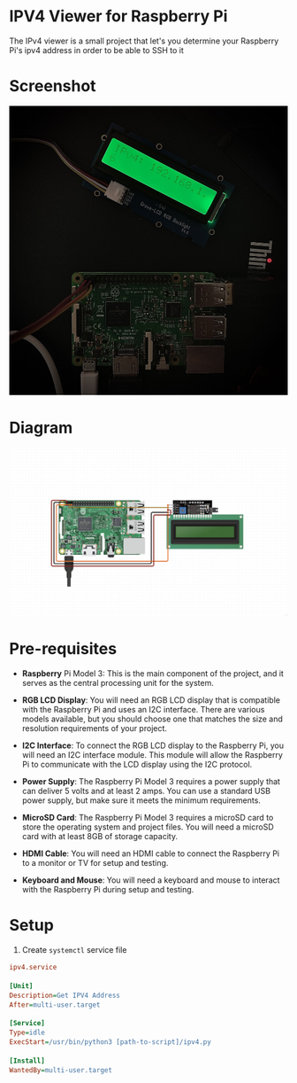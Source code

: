 # IPV4 Viewer for Raspberry Pi

The IPv4 viewer is a small project that let's you determine your Raspberry Pi's ipv4 address in order to be able to SSH to it

# Screenshot

![screenshot](./screenshot.jpg)

# Diagram

![diagram](./diagram.png)

# Pre-requisites

- **Raspberry** Pi Model 3: This is the main component of the project, and it serves as the central processing unit for the system.

- **RGB LCD Display**: You will need an RGB LCD display that is compatible with the Raspberry Pi and uses an I2C interface. There are various models available, but you should choose one that matches the size and resolution requirements of your project.

- **I2C Interface**: To connect the RGB LCD display to the Raspberry Pi, you will need an I2C interface module. This module will allow the Raspberry Pi to communicate with the LCD display using the I2C protocol.

- **Power Supply**: The Raspberry Pi Model 3 requires a power supply that can deliver 5 volts and at least 2 amps. You can use a standard USB power supply, but make sure it meets the minimum requirements.

- **MicroSD Card**: The Raspberry Pi Model 3 requires a microSD card to store the operating system and project files. You will need a microSD card with at least 8GB of storage capacity.

- **HDMI Cable**: You will need an HDMI cable to connect the Raspberry Pi to a monitor or TV for setup and testing.

- **Keyboard and Mouse**: You will need a keyboard and mouse to interact with the Raspberry Pi during setup and testing.

# Setup

1. Create `systemctl` service file

```ini
ipv4.service

[Unit]
Description=Get IPV4 Address
After=multi-user.target

[Service]
Type=idle
ExecStart=/usr/bin/python3 [path-to-script]/ipv4.py

[Install]
WantedBy=multi-user.target
```

